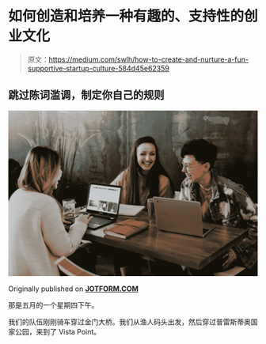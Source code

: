 # 如何创造和培养一种有趣的、支持性的创业文化

> 原文：<https://medium.com/swlh/how-to-create-and-nurture-a-fun-supportive-startup-culture-584d45e62359>

## 跳过陈词滥调，制定你自己的规则

![](img/b6114aa7e1773b333235d014cffc8990.png)

Originally published on [**JOTFORM.COM**](http://jotform.com)

那是五月的一个星期四下午。

我们的队伍刚刚骑车穿过金门大桥。我们从渔人码头出发，然后穿过普雷斯蒂奥国家公园，来到了 Vista Point。